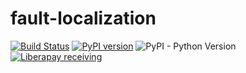 # fault-localization

[![Build Status](https://travis-ci.org/hchasestevens/fault-localization.svg?branch=master)](https://travis-ci.org/hchasestevens/fault-localization)
[![PyPI version](https://badge.fury.io/py/fault-localization.svg)](https://badge.fury.io/py/fault-localization)
![PyPI - Python Version](https://img.shields.io/pypi/pyversions/fault-localization.svg) 
[![Liberapay receiving](https://img.shields.io/liberapay/receives/hchasestevens.svg)](https://liberapay.com/hchasestevens/)
